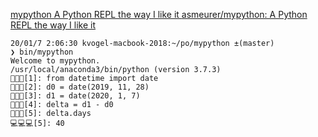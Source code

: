 

[mypython  A Python REPL the way I like it ](https://www.asmeurer.com/mypython/)
[asmeurer/mypython: A Python REPL the way I like it ](https://github.com/asmeurer/mypython)

```
20/01/7 2:06:30 kvogel-macbook-2018:~/po/mypython ±(master)
❯ bin/mypython
Welcome to mypython.
/usr/local/anaconda3/bin/python (version 3.7.3)
🐍🐍🐍[1]: from datetime import date
🐍🐍🐍[2]: d0 = date(2019, 11, 28)
🐍🐍🐍[3]: d1 = date(2020, 1, 7)
🐍🐍🐍[4]: delta = d1 - d0
🐍🐍🐍[5]: delta.days
💻💻💻[5]: 40
```


